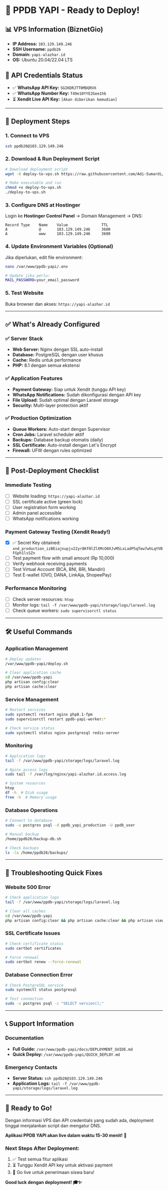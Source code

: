 # 🚀 PPDB YAPI - Ready to Deploy!

## 📊 VPS Information (BiznetGio)
- **IP Address:** `103.129.149.246`
- **SSH Username:** `ppdb26`
- **Domain:** `yapi-alazhar.id`
- **OS:** Ubuntu 20.04/22.04 LTS

## 🔑 API Credentials Status
- ✅ **WhatsApp API Key:** `SGIKDRJTT0MDQRVX`
- ✅ **WhatsApp Number Key:** `f49e10YYE2Gee1hb`
- ⏳ **Xendit Live API Key:** `[Akan diberikan kemudian]`

---

## 🎯 Deployment Steps

### 1. Connect to VPS
```bash
ssh ppdb26@103.129.149.246
```

### 2. Download & Run Deployment Script
```bash
# Download deployment script
wget -O deploy-to-vps.sh https://raw.githubusercontent.com/Adi-Sumardi/pmb/master/deploy-to-vps.sh

# Make executable and run
chmod +x deploy-to-vps.sh
./deploy-to-vps.sh
```

### 3. Configure DNS at Hostinger
Login ke **Hostinger Control Panel** → Domain Management → DNS:

```
Record Type    Name    Value               TTL
A              @       103.129.149.246     3600
A              www     103.129.149.246     3600
```

### 4. Update Environment Variables (Optional)
Jika diperlukan, edit file environment:
```bash
nano /var/www/ppdb-yapi/.env

# Update jika perlu:
MAIL_PASSWORD=your_email_password
```

### 5. Test Website
Buka browser dan akses: `https://yapi-alazhar.id`

---

## ✅ What's Already Configured

### ✅ Server Stack
- **Web Server:** Nginx dengan SSL auto-install
- **Database:** PostgreSQL dengan user khusus
- **Cache:** Redis untuk performance
- **PHP:** 8.1 dengan semua ekstensi

### ✅ Application Features
- **Payment Gateway:** Siap untuk Xendit (tunggu API key)
- **WhatsApp Notifications:** Sudah dikonfigurasi dengan API key
- **File Upload:** Sudah optimal dengan Laravel storage
- **Security:** Multi-layer protection aktif

### ✅ Production Optimization
- **Queue Workers:** Auto-start dengan Supervisor
- **Cron Jobs:** Laravel scheduler aktif
- **Backups:** Database backup otomatis (daily)
- **SSL Certificate:** Auto-install dengan Let's Encrypt
- **Firewall:** UFW dengan rules optimized

---

## 📱 Post-Deployment Checklist

### Immediate Testing
- [ ] Website loading: `https://yapi-alazhar.id`
- [ ] SSL certificate active (green lock)
- [ ] User registration form working
- [ ] Admin panel accessible
- [ ] WhatsApp notifications working

### Payment Gateway Testing (Xendit Ready!)
- [x] ✅ Secret Key obtained: `xnd_production_izBEiajnupjv22yr8Kf0lZlXMcO0XJvM5LxLadP5qTew7whLqYVBFGph1lsSZn`
- [ ] Test payment flow with small amount (Rp 10,000)
- [ ] Verify webhook receiving payments
- [ ] Test Virtual Account (BCA, BNI, BRI, Mandiri)
- [ ] Test E-wallet (OVO, DANA, LinkAja, ShopeePay)

### Performance Monitoring  
- [ ] Check server resources: `htop`
- [ ] Monitor logs: `tail -f /var/www/ppdb-yapi/storage/logs/laravel.log`
- [ ] Check queue workers: `sudo supervisorctl status`

---

## 🛠️ Useful Commands

### Application Management
```bash
# Deploy updates
/var/www/ppdb-yapi/deploy.sh

# Clear application cache
cd /var/www/ppdb-yapi
php artisan config:clear
php artisan cache:clear
```

### Service Management
```bash
# Restart services
sudo systemctl restart nginx php8.1-fpm
sudo supervisorctl restart ppdb-yapi-worker:*

# Check service status
sudo systemctl status nginx postgresql redis-server
```

### Monitoring
```bash
# Application logs
tail -f /var/www/ppdb-yapi/storage/logs/laravel.log

# Nginx access logs
sudo tail -f /var/log/nginx/yapi-alazhar.id.access.log

# System resources
htop
df -h  # Disk usage
free -h  # Memory usage
```

### Database Operations
```bash
# Connect to database
sudo -u postgres psql -d ppdb_yapi_production -U ppdb_user

# Manual backup
/home/ppdb26/backup-db.sh

# Check backups
ls -la /home/ppdb26/backups/
```

---

## 🚨 Troubleshooting Quick Fixes

### Website 500 Error
```bash
# Check application logs
tail -f /var/www/ppdb-yapi/storage/logs/laravel.log

# Clear all caches
cd /var/www/ppdb-yapi
php artisan config:clear && php artisan cache:clear && php artisan view:clear
```

### SSL Certificate Issues
```bash
# Check certificate status
sudo certbot certificates

# Force renewal
sudo certbot renew --force-renewal
```

### Database Connection Error
```bash
# Check PostgreSQL service
sudo systemctl status postgresql

# Test connection
sudo -u postgres psql -c "SELECT version();"
```

---

## 📞 Support Information

### Documentation
- **Full Guide:** `/var/www/ppdb-yapi/docs/DEPLOYMENT_GUIDE.md`
- **Quick Deploy:** `/var/www/ppdb-yapi/QUICK_DEPLOY.md`

### Emergency Contacts
- **Server Status:** `ssh ppdb26@103.129.149.246`
- **Application Logs:** `tail -f /var/www/ppdb-yapi/storage/logs/laravel.log`

---

## 🎉 Ready to Go!

Dengan informasi VPS dan API credentials yang sudah ada, deployment tinggal menjalankan script dan mengatur DNS. 

**Aplikasi PPDB YAPI akan live dalam waktu 15-30 menit!** 🚀

### Next Steps After Deployment:
1. ✅ Test semua fitur aplikasi
2. ⏳ Tunggu Xendit API key untuk aktivasi payment
3. 🎯 Go live untuk penerimaan siswa baru!

**Good luck dengan deployment! 🎓✨**
